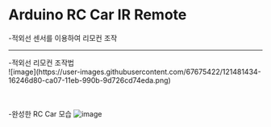 # Arduino RC Car IR Remote
-적외선 센서를 이용하여 리모컨 조작
<hr/>
-적외선 리모컨 조작법<br>
![image](https://user-images.githubusercontent.com/67675422/121481434-16246d80-ca07-11eb-990b-9d726cd74eda.png)


<br><br>
-완성한 RC Car 모습
![image](https://user-images.githubusercontent.com/67675422/121480764-65b66980-ca06-11eb-9f63-9b9954996b6b.png)
